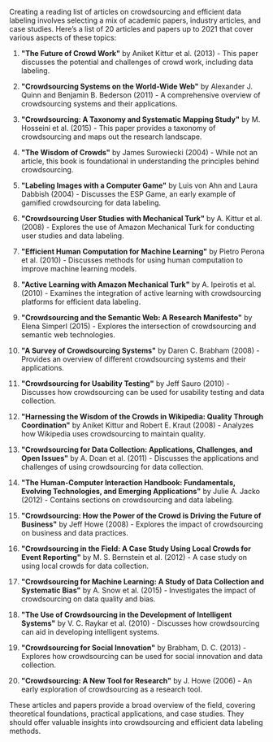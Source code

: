 Creating a reading list of articles on crowdsourcing and efficient data labeling involves selecting a mix of academic papers, industry articles, and case studies. Here’s a list of 20 articles and papers up to 2021 that cover various aspects of these topics:

1. **"The Future of Crowd Work"** by Aniket Kittur et al. (2013) - This paper discusses the potential and challenges of crowd work, including data labeling.

2. **"Crowdsourcing Systems on the World-Wide Web"** by Alexander J. Quinn and Benjamin B. Bederson (2011) - A comprehensive overview of crowdsourcing systems and their applications.

3. **"Crowdsourcing: A Taxonomy and Systematic Mapping Study"** by M. Hosseini et al. (2015) - This paper provides a taxonomy of crowdsourcing and maps out the research landscape.

4. **"The Wisdom of Crowds"** by James Surowiecki (2004) - While not an article, this book is foundational in understanding the principles behind crowdsourcing.

5. **"Labeling Images with a Computer Game"** by Luis von Ahn and Laura Dabbish (2004) - Discusses the ESP Game, an early example of gamified crowdsourcing for data labeling.

6. **"Crowdsourcing User Studies with Mechanical Turk"** by A. Kittur et al. (2008) - Explores the use of Amazon Mechanical Turk for conducting user studies and data labeling.

7. **"Efficient Human Computation for Machine Learning"** by Pietro Perona et al. (2010) - Discusses methods for using human computation to improve machine learning models.

8. **"Active Learning with Amazon Mechanical Turk"** by A. Ipeirotis et al. (2010) - Examines the integration of active learning with crowdsourcing platforms for efficient data labeling.

9. **"Crowdsourcing and the Semantic Web: A Research Manifesto"** by Elena Simperl (2015) - Explores the intersection of crowdsourcing and semantic web technologies.

10. **"A Survey of Crowdsourcing Systems"** by Daren C. Brabham (2008) - Provides an overview of different crowdsourcing systems and their applications.

11. **"Crowdsourcing for Usability Testing"** by Jeff Sauro (2010) - Discusses how crowdsourcing can be used for usability testing and data collection.

12. **"Harnessing the Wisdom of the Crowds in Wikipedia: Quality Through Coordination"** by Aniket Kittur and Robert E. Kraut (2008) - Analyzes how Wikipedia uses crowdsourcing to maintain quality.

13. **"Crowdsourcing for Data Collection: Applications, Challenges, and Open Issues"** by A. Doan et al. (2011) - Discusses the applications and challenges of using crowdsourcing for data collection.

14. **"The Human-Computer Interaction Handbook: Fundamentals, Evolving Technologies, and Emerging Applications"** by Julie A. Jacko (2012) - Contains sections on crowdsourcing and data labeling.

15. **"Crowdsourcing: How the Power of the Crowd is Driving the Future of Business"** by Jeff Howe (2008) - Explores the impact of crowdsourcing on business and data practices.

16. **"Crowdsourcing in the Field: A Case Study Using Local Crowds for Event Reporting"** by M. S. Bernstein et al. (2012) - A case study on using local crowds for data collection.

17. **"Crowdsourcing for Machine Learning: A Study of Data Collection and Systematic Bias"** by A. Snow et al. (2015) - Investigates the impact of crowdsourcing on data quality and bias.

18. **"The Use of Crowdsourcing in the Development of Intelligent Systems"** by V. C. Raykar et al. (2010) - Discusses how crowdsourcing can aid in developing intelligent systems.

19. **"Crowdsourcing for Social Innovation"** by Brabham, D. C. (2013) - Explores how crowdsourcing can be used for social innovation and data collection.

20. **"Crowdsourcing: A New Tool for Research"** by J. Howe (2006) - An early exploration of crowdsourcing as a research tool.

These articles and papers provide a broad overview of the field, covering theoretical foundations, practical applications, and case studies. They should offer valuable insights into crowdsourcing and efficient data labeling methods.